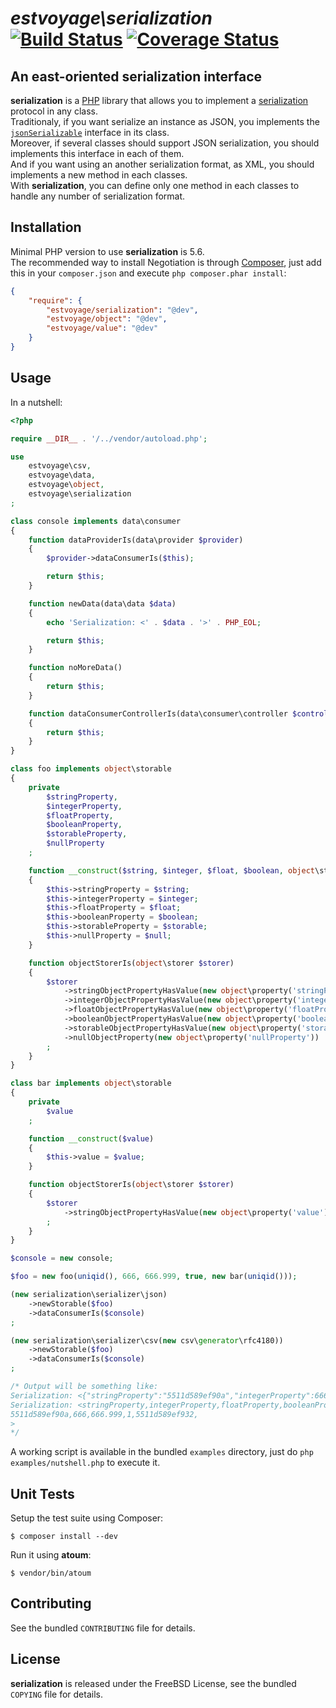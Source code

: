 # *estvoyage\serialization* [![Build Status](https://api.travis-ci.org/estvoyage/serialization.svg)](https://travis-ci.org/estvoyage/serialization) [![Coverage Status](https://coveralls.io/repos/estvoyage/serialization/badge.svg)](https://coveralls.io/r/estvoyage/serialization)

## An east-oriented serialization interface

**serialization** is a [PHP](http://www.php.net) library that allows you to implement a [serialization](http://en.wikipedia.org/wiki/Serialization) protocol in any class.  
Traditionaly, if you want serialize an instance as JSON, you implements the [`jsonSerializable`](http://php.net/jsonserializable) interface in its class.  
Moreover, if several classes should support JSON serialization, you should implements this interface in each of them.  
And if you want using an another serialization format, as XML, you should implements a new method in each classes.  
With **serialization**, you can define only one method in each classes to handle any number of serialization format.

## Installation

Minimal PHP version to use **serialization** is 5.6.  
The recommended way to install Negotiation is through [Composer](http://getcomposer.org/), just add this in your `composer.json` and execute `php composer.phar install`:

``` json
{
	"require": {
		"estvoyage/serialization": "@dev",
		"estvoyage/object": "@dev",
		"estvoyage/value": "@dev"
	}
}
```

## Usage

In a nutshell:

```php
<?php

require __DIR__ . '/../vendor/autoload.php';

use
	estvoyage\csv,
	estvoyage\data,
	estvoyage\object,
	estvoyage\serialization
;

class console implements data\consumer
{
	function dataProviderIs(data\provider $provider)
	{
		$provider->dataConsumerIs($this);

		return $this;
	}

	function newData(data\data $data)
	{
		echo 'Serialization: <' . $data . '>' . PHP_EOL;

		return $this;
	}

	function noMoreData()
	{
		return $this;
	}

	function dataConsumerControllerIs(data\consumer\controller $controller)
	{
		return $this;
	}
}

class foo implements object\storable
{
	private
		$stringProperty,
		$integerProperty,
		$floatProperty,
		$booleanProperty,
		$storableProperty,
		$nullProperty
	;

	function __construct($string, $integer, $float, $boolean, object\storable $storable, $null = null)
	{
		$this->stringProperty = $string;
		$this->integerProperty = $integer;
		$this->floatProperty = $float;
		$this->booleanProperty = $boolean;
		$this->storableProperty = $storable;
		$this->nullProperty = $null;
	}

	function objectStorerIs(object\storer $storer)
	{
		$storer
			->stringObjectPropertyHasValue(new object\property('stringProperty'), new object\property\string($this->stringProperty))
			->integerObjectPropertyHasValue(new object\property('integerProperty'), new object\property\integer($this->integerProperty))
			->floatObjectPropertyHasValue(new object\property('floatProperty'), new object\property\float($this->floatProperty))
			->booleanObjectPropertyHasValue(new object\property('booleanProperty'), new object\property\boolean($this->booleanProperty))
			->storableObjectPropertyHasValue(new object\property('storableProperty'), $this->storableProperty)
			->nullObjectProperty(new object\property('nullProperty'))
		;
	}
}

class bar implements object\storable
{
	private
		$value
	;

	function __construct($value)
	{
		$this->value = $value;
	}

	function objectStorerIs(object\storer $storer)
	{
		$storer
			->stringObjectPropertyHasValue(new object\property('value'), new object\property\string($this->value))
		;
	}
}

$console = new console;

$foo = new foo(uniqid(), 666, 666.999, true, new bar(uniqid()));

(new serialization\serializer\json)
	->newStorable($foo)
	->dataConsumerIs($console)
;

(new serialization\serializer\csv(new csv\generator\rfc4180))
	->newStorable($foo)
	->dataConsumerIs($console)
;

/* Output will be something like:
Serialization: <{"stringProperty":"5511d589ef90a","integerProperty":666,"floatProperty":666.999,"booleanProperty":true,"storableProperty":{"value":"5511d589ef932"},"nullProperty":null}>
Serialization: <stringProperty,integerProperty,floatProperty,booleanProperty,storableProperty.value,nullProperty
5511d589ef90a,666,666.999,1,5511d589ef932,
>
*/
```

A working script is available in the bundled `examples` directory, just do `php examples/nutshell.php` to execute it.

## Unit Tests

Setup the test suite using Composer:

    $ composer install --dev

Run it using **atoum**:

    $ vendor/bin/atoum

## Contributing

See the bundled `CONTRIBUTING` file for details.

## License

**serialization** is released under the FreeBSD License, see the bundled `COPYING` file for details.
